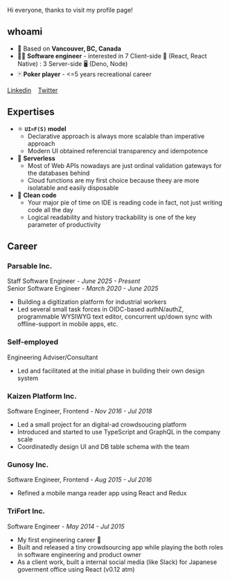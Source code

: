Hi everyone, thanks to visit my profile page!

## whoami

- 📍 Based on **Vancouver, BC, Canada**
- 👨‍💻 **Software engineer** - interested in 7 Client-side 📱 (React, React Native) : 3 Server-side 🖥 (Deno, Node)
- 🃏 **Poker player** - <=5 years recreational career

[Linkedin](https://www.linkedin.com/in/axross/)&nbsp;&nbsp;&nbsp;&nbsp;[Twitter](https://twitter.com/axross_)

## Expertises

- ⚛️ **`UI=F(S)` model**
  - Declarative approach is always more scalable than imperative approach
  - Modern UI obtained referencial transparency and idempotence
- 🚀 **Serverless**
  - Most of Web APIs nowadays are just ordinal validation gateways for the databases behind
  - Cloud functions are my first choice because theey are more isolatable and easily disposable
- 🧼 **Clean code**
  - Your major pie of time on IDE is reading code in fact, not just writing code all the day
  - Logical readability and history trackability is one of the key parameter of productivity

## Career

### Parsable Inc.

Staff Software Engineer - *June 2025 - Present*  
Senior Software Engineer - *March 2020 - June 2025*

- Building a digitization platform for industrial workers
- Led several small task forces in OIDC-based authN/authZ, programmable WYSIWYG text editor, concurrent up/down sync with offline-support in mobile apps, etc.

### Self-employed

Engineering Adviser/Consultant

- Led and facilitated at the initial phase in building their own design system

### Kaizen Platform Inc.

Software Engineer, Frontend - *Nov 2016 - Jul 2018*

- Led a small project for an digital-ad crowdsoucing platform
- Introduced and started to use TypeScript and GraphQL in the company scale
- Coordinatedly design UI and DB table schema with the team

### Gunosy Inc.

Software Engineer, Frontend - *Aug 2015 - Jul 2016*

- Refined a mobile manga reader app using React and Redux

### TriFort Inc.

Software Engineer - *May 2014 - Jul 2015*

- My first engineering career 👶
- Built and released a tiny crowdsourcing app while playing the both roles in software engineering and product owner
- As a client work, built a internal social media (like Slack) for Japanese goverment office using React (v0.12 atm)
